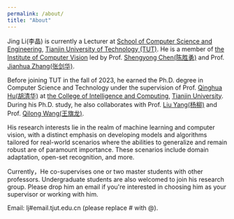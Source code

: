 ```yaml
---
permalink: /about/
title: "About"
---
```


Jing Li(李晶) is currently a Lecturer at [School of Computer Science and Engineering](https://cs.tjut.edu.cn/), [Tianjin University of Technology (TUT)](https://baike.baidu.com/item/%E5%A4%A9%E6%B4%A5%E7%90%86%E5%B7%A5%E5%A4%A7%E5%AD%A6?fromModule=lemma_search-box). He is a member of [the Institute of Computer Vision](https://icv.tjut.edu.cn/index.htm) led by Prof. [Shengyong Chen(陈胜勇)](https://icv.tjut.edu.cn/info/1089/1061.htm) and Prof. [Jianhua Zhang(张剑华)](https://cs.tjut.edu.cn/info/1226/1540.htm).

Before joining TUT in the fall of 2023, he earned the Ph.D. degree in Computer Science and Technology under the supervision of Prof. [Qinghua Hu(胡清华)](http://cic.tju.edu.cn/faculty/huqinghua/index.html) at [the College of Intelligence and Computing](http://cic.tju.edu.cn/), [Tianjin University](https://baike.baidu.com/item/%E5%A4%A9%E6%B4%A5%E5%A4%A7%E5%AD%A6/134155). During his Ph.D. study, he also collaborates with Prof. [Liu Yang(杨柳)](http://cic.tju.edu.cn/faculty/yangliu/index.html) and Prof. [Qilong Wang(王旗龙)](https://scholar.google.com/citations?user=qdPVJN0AAAAJ&hl=zh-CN). 

His research interests lie in the realm of machine learning and computer vision, with a distinct emphasis on developing models and algorithms tailored for real-world scenarios where the abilities to generalize and remain robust are of paramount importance. These scenarios include domain adaptation, open-set recognition, and more.

Currently，He co-supervises one or two master students with other professors. Undergraduate students are also welcomed to join his research group.
Please drop him an email if you're interested in choosing him as your supervisor or working with him.

Email: lj#email.tjut.edu.cn (please replace # with @).
